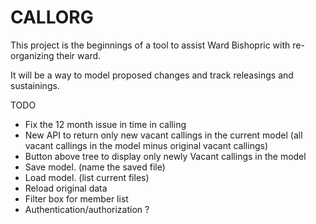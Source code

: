 # CALLORG

This project is the beginnings of a tool to
assist Ward Bishopric with re-organizing their ward.

It will be a way to model proposed changes
and track releasings and sustainings.

TODO
- Fix the 12 month issue in time in calling
- New API to return only new vacant callings in the current model
      (all vacant callings in the model minus original vacant callings)
- Button above tree to display only newly Vacant callings in the model
- Save model. (name the saved file)
- Load model. (list current files)
- Reload original data
- Filter box for member list
- Authentication/authorization ?
